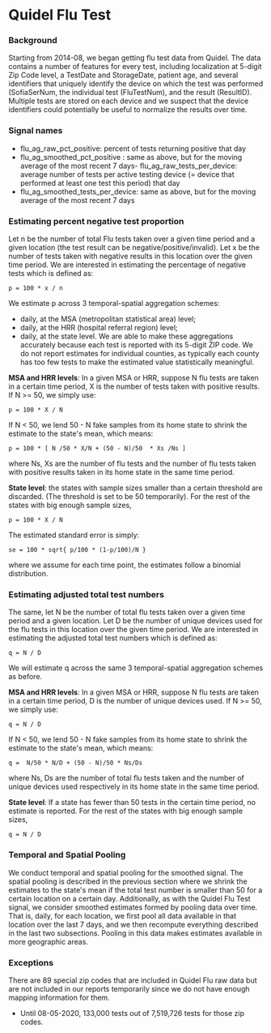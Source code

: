 # Quidel Flu Test

### Background
Starting from 2014-08, we began getting flu test data from Quidel. The data contains a number of features for every test, including localization at 5-digit Zip Code level, a TestDate and StorageDate, patient age, and several identifiers that uniquely identify the device on which the test was performed (SofiaSerNum, the individual test (FluTestNum), and the result (ResultID). Multiple tests are stored on each device and we suspect that the device identifiers could potentially be useful to normalize the results over time. 

### Signal names
- flu_ag_raw_pct_positive: percent of tests returning positive that day
- flu_ag_smoothed_pct_positive : same as above, but for the moving average of the most recent 7 days- flu_ag_raw_tests_per_device: average number of tests per active testing device (= device that performed at least one test this period) that day
- flu_ag_smoothed_tests_per_device: same as above, but for the moving average of the most recent 7 days

### Estimating percent negative test proportion
Let n be the number of total Flu tests taken over a given time period and a given location (the test result can be negative/positive/invalid). Let x be the number of tests taken with negative results in this location over the given time period. We are interested in estimating the percentage of negative tests which is defined as:
```
p = 100 * x / n 
```
We estimate p across 3 temporal-spatial aggregation schemes:
- daily, at the MSA (metropolitan statistical area) level;
- daily, at the HRR (hospital referral region) level;
- daily, at the state level.
We are able to make these aggregations accurately because each test is reported with its 5-digit ZIP code. We do not report estimates for individual counties, as typically each county has too few tests to make the estimated value statistically meaningful.

**MSA and HRR levels**: In a given MSA or HRR, suppose N flu tests are taken in a certain time period, X is the number of tests taken with positive results. If N >= 50, we simply use:
```
p = 100 * X / N 
```
If N < 50, we lend 50 - N  fake samples from its home state to shrink the estimate to the state's mean, which means:
```
p = 100 * [ N /50 * X/N + (50 - N)/50  * Xs /Ns ] 
```
where Ns, Xs are the number of flu tests and the number of flu tests taken with positive results taken in its home state in the same time period.

**State level**:  the states with sample sizes smaller than a certain threshold are discarded. (The threshold is set to be 50 temporarily). For the rest of the states with big enough sample sizes,
```
p = 100 * X / N
```

The estimated standard error is simply:
```
se = 100 * sqrt{ p/100 * (1-p/100)/N } 
```
where we assume for each time point, the estimates follow a binomial distribution.

### Estimating adjusted total test numbers
The same, let N be the number of total flu tests taken over a given time period and a given location. Let D be the number of unique devices used for the flu tests in this location over the given time period. We are interested in estimating the adjusted total test numbers which is defined as:
``` 
q = N / D 
```
We will estimate q across the same 3 temporal-spatial aggregation schemes as before. 

**MSA and HRR levels**: In a given MSA or HRR, suppose N flu tests are taken in a certain time period, D is the number of unique devices used. If N >= 50, we simply use:
```
q = N / D 
```
If N < 50, we lend 50 - N fake samples from its home state to shrink the estimate to the state's mean, which means:
```
q =  N/50 * N/D + (50 - N)/50 * Ns/Ds
```
where Ns, Ds are the number of total flu tests taken and the number of unique devices used respectively in its home state in the same time period.

**State level**:  If a state has fewer than 50 tests in the certain time period, no estimate is reported. For the rest of the states with big enough sample sizes,
```
q = N / D
```

### Temporal and Spatial Pooling

We conduct temporal and spatial pooling for the smoothed signal. The spatial pooling is described in the previous section where we shrink the estimates to the state's mean if the total test number is smaller than 50 for a certain location on a certain day. Additionally, as with the Quidel Flu Test signal, we consider smoothed estimates formed by pooling data over time. That is, daily, for each location, we first pool all data available in that location over the last 7 days, and we then recompute everything described in the last two subsections. Pooling in this data makes estimates available in more geographic areas.

### Exceptions
There are 89 special zip codes that are included in Quidel Flu raw data but are not included in our reports temporarily since we do not have enough mapping information for them. 
* Until 08-05-2020, 133,000 tests out of 7,519,726 tests for those zip codes. 
